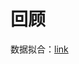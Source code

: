 # 回顾

数据拟合：[link](https://caterpillarstudygroup.github.io/GAMES102_mdbook/DataFitting/DataFitting.html)

